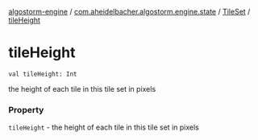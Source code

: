 [algostorm-engine](../../index.md) / [com.aheidelbacher.algostorm.engine.state](../index.md) / [TileSet](index.md) / [tileHeight](.)

# tileHeight

`val tileHeight: Int`

the height of each tile in this tile set in pixels

### Property

`tileHeight` - the height of each tile in this tile set in pixels